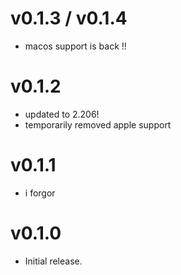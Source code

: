 # v0.1.3 / v0.1.4

* macos support is back !!

# v0.1.2

* updated to 2.206!
* temporarily removed apple support

# v0.1.1

* i forgor

# v0.1.0

* Initial release.
